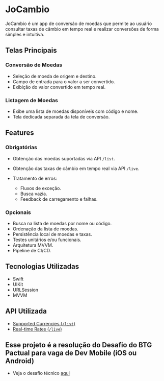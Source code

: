# JoCambio

JoCambio é um app de conversão de moedas que permite ao usuário consultar taxas de câmbio em tempo real e realizar conversões de forma simples e intuitiva.

## Telas Principais

### Conversão de Moedas

* Seleção de moeda de origem e destino.
* Campo de entrada para o valor a ser convertido.
* Exibição do valor convertido em tempo real.

### Listagem de Moedas

* Exibe uma lista de moedas disponíveis com código e nome.
* Tela dedicada separada da tela de conversão.

## Features

### Obrigatórias

* Obtenção das moedas suportadas via API `/list`.
* Obtenção das taxas de câmbio em tempo real via API `/live`.
* Tratamento de erros:

  * Fluxos de exceção.
  * Busca vazia.
  * Feedback de carregamento e falhas.

### Opcionais

* Busca na lista de moedas por nome ou código.
* Ordenação da lista de moedas.
* Persistência local de moedas e taxas.
* Testes unitários e/ou funcionais.
* Arquitetura MVVM.
* Pipeline de CI/CD.

## Tecnologias Utilizadas

* Swift
* UIKit
* URLSession
* MVVM

## API Utilizada

* [Supported Currencies (`/list`)](https://api.exchangeratesapi.io/v1/list)
* [Real-time Rates (`/live`)](https://api.exchangeratesapi.io/v1/live)

## Esse projeto é a resolução do Desafio do BTG Pactual para vaga de Dev Mobile (iOS ou Android)

* Veja o desafio técnico [aqui]([url](https://github.com/btg-mobile/mobile-challenge))

